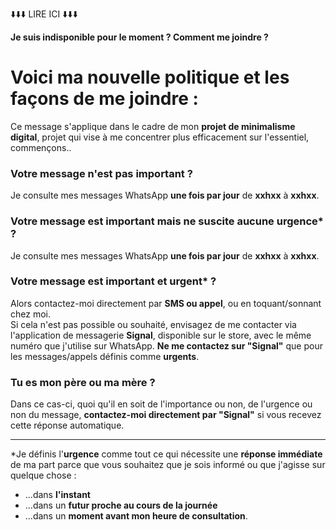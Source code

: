⬇️⬇️⬇️ LIRE ICI ⬇️⬇️⬇️

**Je suis indisponible pour le moment ? Comment me joindre ?**

# Voici ma nouvelle politique et les façons de me joindre : 

Ce message s'applique dans le cadre de mon **projet de minimalisme digital**, projet qui vise à me concentrer plus efficacement sur l'essentiel, commençons..

### Votre message n'est pas **important** ?
Je consulte mes messages WhatsApp **une fois par jour** de **xxhxx** à **xxhxx**.


### Votre message est **important** mais ne suscite **aucune urgence\*** ?  
Je consulte mes messages WhatsApp **une fois par jour** de **xxhxx** à **xxhxx**.


### Votre message est **important** et **urgent\*** ?  
Alors contactez-moi directement par **SMS ou appel**, ou en toquant/sonnant chez moi.  
Si cela n'est pas possible ou souhaité, envisagez de me contacter via l'application de messagerie **Signal**, disponible sur le store, avec le même numéro que j'utilise sur WhatsApp. **Ne me contactez sur "Signal"** que pour les messages/appels définis comme **urgents**.


### Tu es mon père ou ma mère ?
Dans ce cas-ci, quoi qu'il en soit de l'importance ou non, de l'urgence ou non du message, **contactez-moi directement par "Signal"** si vous recevez cette réponse automatique.

---

\*Je définis l'**urgence** comme tout ce qui nécessite une **réponse immédiate** de ma part parce que vous souhaitez que je sois informé ou que j'agisse sur quelque chose :

- ...dans **l'instant**
- ...dans un **futur proche au cours de la journée**
- ...dans un **moment avant mon heure de consultation**.
